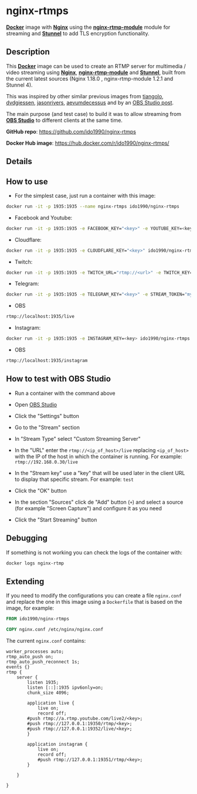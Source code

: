 # nginx-rtmps

[**Docker**](https://www.docker.com/) image with [**Nginx**](http://nginx.org/en/)
using the [**nginx-rtmp-module**](https://github.com/arut/nginx-rtmp-module)
module for streaming and [**Stunnel**](https://www.stunnel.org/) to add TLS encryption functionality.

## Description

This [**Docker**](https://www.docker.com/) image can be used to create an RTMP server for multimedia / video 
streaming using [**Nginx**](http://nginx.org/en/), [**nginx-rtmp-module**](https://github.com/arut/nginx-rtmp-module) 
and [**Stunnel**](https://www.stunnel.org/),
built from the current latest sources (Nginx 1.18.0 , nginx-rtmp-module 1.2.1 and Stunnel 4).

This was inspired by other similar previous images from [tiangolo](https://hub.docker.com/r/tiangolo/nginx-rtmp/),
[dvdgiessen](https://hub.docker.com/r/dvdgiessen/nginx-rtmp-docker/), 
[jasonrivers](https://hub.docker.com/r/jasonrivers/nginx-rtmp/), 
[aevumdecessus](https://hub.docker.com/r/aevumdecessus/docker-nginx-rtmp/) and by an 
[OBS Studio post](https://obsproject.com/forum/resources/how-to-set-up-your-own-private-rtmp-server-using-nginx.50/).

The main purpose (and test case) to build it was to allow streaming from 
[**OBS Studio**](https://obsproject.com/) to different clients at the same time.

**GitHub repo**: <https://github.com/ido1990/nginx-rtmps>

**Docker Hub image**: <https://hub.docker.com/r/ido1990/nginx-rtmps/>

## Details

## How to use

* For the simplest case, just run a container with this image:

```bash
docker run -it -p 1935:1935 --name nginx-rtmps ido1990/nginx-rtmps
```

* Facebook and Youtube:

```bash
docker run -it -p 1935:1935 -e FACEBOOK_KEY="<key>" -e YOUTUBE_KEY=<key> ido1990/nginx-rtmps
```

* Cloudflare:

```bash
docker run -it -p 1935:1935 -e CLOUDFLARE_KEY="<key>" ido1990/nginx-rtmps
```

* Twitch:

```bash
docker run -it -p 1935:1935 -e TWITCH_URL="rtmp://<url>" -e TWITCH_KEY="<key>" ido1990/nginx-rtmps
```

* Telegram:

```bash
docker run -it -p 1935:1935 -e TELEGRAM_KEY="<key>" -e STREAM_TOKEN="mystreamexmaple" ido1990/nginx-rtmps
```

* OBS

```bash
rtmp://localhost:1935/live
```

* Instagram:

```bash
docker run -it -p 1935:1935 -e INSTAGRAM_KEY=<key> ido1990/nginx-rtmps
```

* OBS

```bash
rtmp://localhost:1935/instagram
```


## How to test with OBS Studio

* Run a container with the command above


* Open [OBS Studio](https://obsproject.com/)
* Click the "Settings" button
* Go to the "Stream" section
* In "Stream Type" select "Custom Streaming Server"
* In the "URL" enter the `rtmp://<ip_of_host>/live` replacing `<ip_of_host>` with the IP of the host in which the container is running. For example: `rtmp://192.168.0.30/live`
* In the "Stream key" use a "key" that will be used later in the client URL to display that specific stream. For example: `test`
* Click the "OK" button
* In the section "Sources" click de "Add" button (`+`) and select a source (for example "Screen Capture") and configure it as you need
* Click the "Start Streaming" button

## Debugging

If something is not working you can check the logs of the container with:

```bash
docker logs nginx-rtmp
```

## Extending

If you need to modify the configurations you can create a file `nginx.conf` and replace the one in this image using a `Dockerfile` that is based on the image, for example:

```Dockerfile
FROM ido1990/nginx-rtmps

COPY nginx.conf /etc/nginx/nginx.conf
```

The current `nginx.conf` contains:

```Nginx
worker_processes auto;
rtmp_auto_push on;
rtmp_auto_push_reconnect 1s;
events {}
rtmp {
    server {
        listen 1935;
        listen [::]:1935 ipv6only=on;
        chunk_size 4096;

        application live {
            live on;
            record off;
	    #push rtmp://a.rtmp.youtube.com/live2/<key>;
	    #push rtmp://127.0.0.1:19350/rtmp/<key>;
	    #push rtmp://127.0.0.1:19352/live/<key>;
        }
        
        application instagram {
            live on;
            record off;
            #push rtmp://127.0.0.1:19351/rtmp/<key>;
        }

    }

}
```
